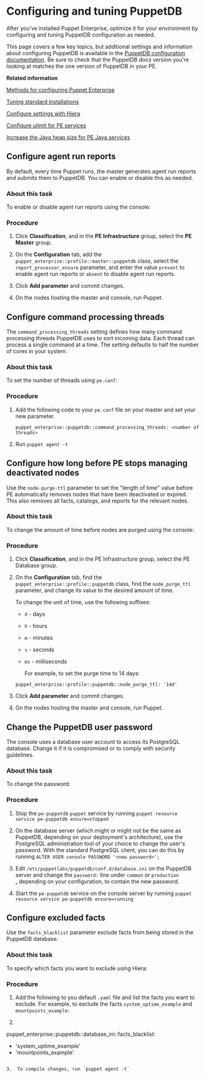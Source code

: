 # Configuring and tuning PuppetDB

After you've installed Puppet Enterprise, optimize it for your environment by configuring and tuning PuppetDB configuration as needed.

This page covers a few key topics, but additional settings and information about configuring PuppetDB is available in the [PuppetDB configuration documentation](https://docs.puppet.com/puppetdb/latest/configure.html). Be sure to check that the PuppetDB docs version you're looking at matches the one version of PuppetDB in your PE.

**Related information**  


[Methods for configuring Puppet Enterprise](config_intro.md#)

[Tuning standard installations](tuning_standard.md#)

[Configure settings with Hiera](config_intro.md#)

[Configure ulimit for PE services](config_ulimit.md#)

[Increase the Java heap size for PE Java services](config_java_args.md#)

## Configure agent run reports

By default, every time Puppet runs, the master generates agent run reports and submits them to PuppetDB. You can enable or disable this as needed.

### About this task

To enable or disable agent run reports using the console:

### Procedure

1.  Click **Classification**, and in the **PE Infrastructure** group, select the **PE Master** group.

2.  On the **Configuration** tab, add the `puppet_enterprise::profile::master::puppetdb` class, select the `report_processor_ensure` parameter, and enter the value `present` to enable agent run reports or `absent` to disable agent run reports.

3.  Click **Add parameter** and commit changes.

4.  On the nodes hosting the master and console, run Puppet.


## Configure command processing threads

The `command_processing_threads` setting defines how many command processing threads PuppetDB uses to sort incoming data. Each thread can process a single command at a time. The setting defaults to half the number of cores in your system.

### About this task

To set the number of threads using `pe.conf`:

### Procedure

1.  Add the following code to your `pe.conf` file on your master and set your new parameter.

    ```
    puppet_enterprise::puppetdb::command_processing_threads: <number of threads>
    ```

2.  Run `puppet agent -t`


## Configure how long before PE stops managing deactivated nodes

Use the `node-purge-ttl` parameter to set the "length of time" value before PE automatically removes nodes that have been deactivated or expired. This also removes all facts, catalogs, and reports for the relevant nodes.

### About this task

To change the amount of time before nodes are purged using the console:

### Procedure

1.  Click **Classification**, and in the PE Infrastructure group, select the PE Database group.

2.  On the **Configuration** tab, find the `puppet_enterprise::profile::puppetdb` class, find the `node_purge_ttl` parameter, and change its value to the desired amount of time.

    To change the unit of time, use the following suffixes:

    -   `d` - days

    -   `h` - hours

    -   `m` - minutes

    -   `s` - seconds

    -   `ms` - milliseconds

        For example, to set the purge time to 14 days:

    ```
    puppet_enterprise::profile::puppetdb::node_purge_ttl: '14d'
    ```

3.  Click **Add parameter** and commit changes.

4.  On the nodes hosting the master and console, run Puppet.


## Change the PuppetDB user password

The console uses a database user account to access its PostgreSQL database. Change it if it is compromised or to comply with security guidelines.

### About this task

To change the password:

### Procedure

1.  Stop the `pe-puppetdb` `puppet` service by running `puppet resource service pe-puppetdb ensure=stopped`

2.  On the database server \(which might or might not be the same as PuppetDB, depending on your deployment's architecture\), use the PostgreSQL administration tool of your choice to change the user's password. With the standard PostgreSQL client, you can do this by running `ALTER USER console PASSWORD '<new password>';`

3.  Edit `/etc/puppetlabs/puppetdb/conf.d/database.ini` on the PuppetDB server and change the `password:` line under `common` or `production` **,** depending on your configuration, to contain the new password.

4.  Start the `pe-puppetdb` service on the console server by running `puppet resource service pe-puppetdb ensure=running`


## Configure excluded facts

Use the `facts_blacklist` parameter exclude facts from being stored in the PuppetDB database.

### About this task

To specify which facts you want to exclude using Hiera:

### Procedure

1.  Add the following to you default `.yaml` file and list the facts you want to exclude. For example, to exclude the facts `system_uptime_example` and `mountpoints_example`:

2.  ```
puppet_enterprise::puppetdb::database_ini::facts_blacklist:
- 'system_uptime_example'
- 'mountpoints_example'
```

3.  To compile changes, run `puppet agent -t`


